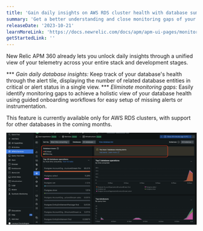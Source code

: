 ```yaml
---
title: 'Gain daily insights on AWS RDS cluster health with database summary tiles.'
summary: 'Get a better understanding and close monitoring gaps of your databases in APM 360 '
releaseDate: '2023-10-21'
learnMoreLink: 'https://docs.newrelic.com/docs/apm/apm-ui-pages/monitoring/databases-page-view-operations-throughput-response-time/'
getStartedLink: ''
---
```


New Relic APM 360 already lets you unlock daily insights through a unified view of your telemetry across your entire stack and development stages.

*** *Gain daily database insights:* Keep track of your database's health through the alert tile, displaying the number of related database entities in critical or alert status in a single view.
*** *Eliminate monitoring gaps:* Easily identify  monitoring gaps to achieve a holistic view of your database health using guided onboarding workflows for  easy  setup of missing alerts or instrumentation.

This feature is currently available only for AWS RDS clusters, with support for  other databases in the coming months.



![AWS RDS cluster health ](./images/aws_databases.png "A screenshot that AWS RDS health status")
